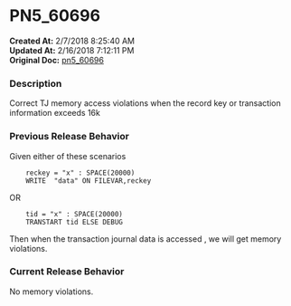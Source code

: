 # PN5_60696

**Created At:** 2/7/2018 8:25:40 AM  
**Updated At:** 2/16/2018 7:12:11 PM  
**Original Doc:** [pn5_60696](https://docs.jbase.com/release-notes/pn5_60696)  


### Description

Correct TJ memory access violations when the record key or transaction information exceeds 16k



### Previous Release Behavior

Given either of these scenarios

```
    reckey = "x" : SPACE(20000)
    WRITE  "data" ON FILEVAR,reckey
```

OR

```
    tid = "x" : SPACE(20000)
    TRANSTART tid ELSE DEBUG
```

Then when the transaction journal data is accessed , we will get memory violations.



### Current Release Behavior

No memory violations.
